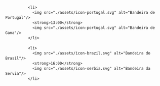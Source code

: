
              <li>
                <img src="./assets/icon-portugal.svg" alt="Bandeira de Portugal"/>
                <strong>13:00</strong>
                <img src="./assets/icon-portugal.svg" alt="Bandeira de Gana"/>
              </li>

              <li>
                <img src="./assets/icon-brazil.svg" alt="Bandeira do Brasil"/>
                <strong>16:00</strong>
                <img src="./assets/icon-serbia.svg" alt="Bandeira da Servia"/>
              </li>